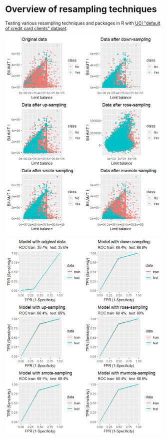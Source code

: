 # Overview of resampling techniques

Testing various resampling techniques and packages in R with [UCI "default of credit card clients" dataset](https://archive.ics.uci.edu/ml/datasets/default+of+credit+card+clients).

![AAA](https://github.com/mfiorani/resampling-techniques/raw/master/img/distributions.png "Distributions of resampled datasets")

![BBB](https://github.com/mfiorani/resampling-techniques/raw/master/img/ROC.png "ROC curves of fitted models")
